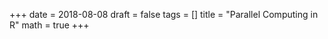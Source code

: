 +++
  date = 2018-08-08
  draft = false
  tags = []
  title = "Parallel Computing in R"
  math = true
+++
    
   